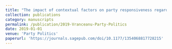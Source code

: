 ```yaml
---
title: "The impact of contextual factors on party responsiveness regarding immigration issues"
collection: publications
category: manuscripts
permalink: /publication/2019-Vranceanu-Party-Politics
date: 2019-01-01
venue: 'Party Politics'
paperurl: 'https://journals.sagepub.com/doi/10.1177/1354068817728215'
---
```

